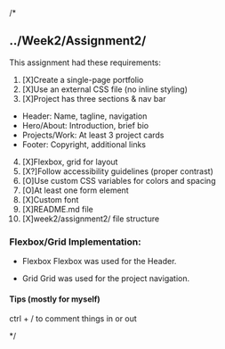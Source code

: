 /*

## ../Week2/Assignment2/

This assignment had these requirements:

1. [X]Create a single-page portfolio
2. [X]Use an external CSS file (no inline styling)
3. [X]Project has three sections & nav bar
 * Header: Name, tagline, navigation
 * Hero/About: Introduction, brief bio
 * Projects/Work: At least 3 project cards
 * Footer: Copyright, additional links
4. [X]Flexbox, grid for layout
5. [X?]Follow accessibility guidelines (proper contrast)
6. [O]Use custom CSS variables for colors and spacing
7. [O]At least one form element
8. [X]Custom font
8. [X]README.md file
9. [X]week2/assignment2/ file structure

### Flexbox/Grid Implementation:


 * Flexbox
Flexbox was used for the Header.

 * Grid
Grid was used for the project navigation.

#### Tips (mostly for myself)
ctrl + / to comment things in or out

*/